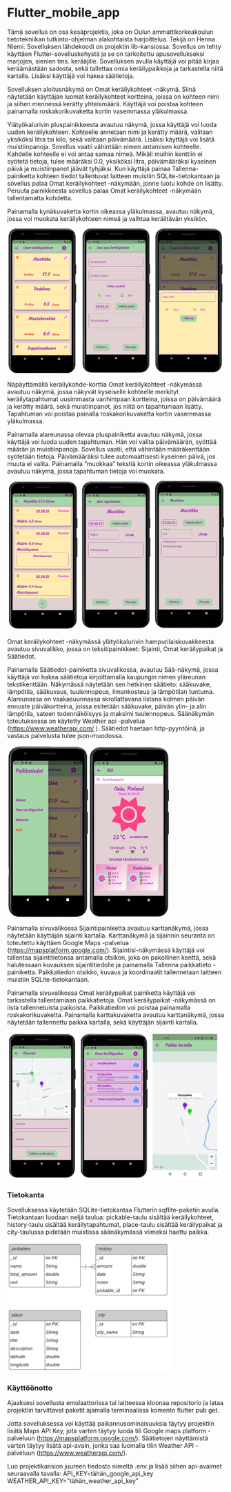 # Flutter_mobile_app

Tämä sovellus on osa kesäprojektia, joka on Oulun ammattikorkeakoulun tietotekniikan tutkinto-ohjelman alakohtaista harjoittelua. Tekijä on Henna Niemi. Sovelluksen lähdekoodi on projektin lib-kansiossa. Sovellus on tehty käyttäen Flutter-sovelluskehystä ja se on tarkoitettu apusovellukseksi marjojen, sienien tms. kerääjille. Sovelluksen avulla käyttäjä voi pitää kirjaa keräämästään sadosta, sekä tallettaa omia keräilypaikkoja ja tarkastella niitä kartalla. Lisäksi käyttäjä voi hakea säätietoja.

Sovelluksen aloitusnäkymä on Omat keräilykohteet -näkymä. Siinä näytetään käyttäjän luomat keräilykohteet kortteina, joissa on kohteen nimi ja siihen mennessä kerätty yhteismäärä. Käyttäjä voi poistaa kohteen painamalla roskakorikuvaketta kortin vasemmassa yläkulmassa.

Ylätyökalurivin pluspainikkeesta avautuu näkymä, jossa käyttäjä voi luoda uuden keräilykohteen. Kohteelle annetaan nimi ja kerätty määrä, valitaan yksiköksi litra tai kilo, sekä valitaan päivämäärä. Lisäksi käyttäjä voi lisätä muistiinpanoja. Sovellus vaatii vähintään nimen antamisen kohteelle. Kahdelle kohteelle ei voi antaa samaa nimeä. Mikäli muihin kenttiin ei syötetä tietoja, tulee määräksi 0.0, yksiköksi litra, päivämääräksi kyseinen päivä ja muistiinpanot jäävät tyhjäksi. Kun käyttäjä painaa Tallenna-painiketta kohteen tiedot tallentuvat laitteen muistiin SQLite-tietokantaan ja sovellus palaa Omat keräilykohteet -näkymään, jonne luotu kohde on lisätty. Peruuta painikkeesta sovellus palaa Omat keräilykohteet -näkymään tallentamatta kohdetta.

Painamalla kynäkuvaketta kortin oikeassa yläkulmassa, avautuu näkymä, jossa voi muokata keräilykohteen nimeä ja vaihtaa keräiltävän yksikön.

![kohdesivut](images/kohteet_sivut.png)

Näpäyttämällä keräilykohde-korttia Omat keräilykohteet -näkymässä avautuu näkymä, jossa näkyvät kyseiselle kohteelle merkityt keräilytapahtumat uusimmasta vanhimpaan kortteina, joissa on päivämäärä ja kerätty määrä, sekä muistiinpanot, jos niitä on tapahtumaan lisätty. Tapahtuman voi poistaa painalla roskakorikuvaketta kortin vasemmassa yläkulmassa. 

Painamalla alareunassa olevaa pluspainiketta avautuu näkymä, jossa käyttäjä voi luoda uuden tapahtuman. Hän voi valita päivämäärän, syöttää määrän ja muistiinpanoja. Sovellus vaatii, että vähintään määräkenttään syötetään tietoja. Päivämääräksi tulee automaattisesti kyseinen päivä, jos muuta ei valita.
Painamalla ”muokkaa” tekstiä kortin oikeassa yläkulmassa avautuu näkymä, jossa tapahtuman tietoja voi muokata.

![tapahtumat](images/tapahtumat_sivut.png)

Omat keräilykohteet -näkymässä ylätyökalurivin hampurilaiskuvakkeesta avautuu sivuvalikko, jossa on teksitipainikkeet: Sijainti, Omat keräilypaikat ja Säätiedot. 

Painamalla Säätiedot-painiketta sivuvalikossa, avautuu Sää-näkymä, jossa käyttäjä voi hakea säätietoja kirjoittamalla kaupungin nimen yläreunan tekstikenttään. Näkymässä näytetään sen hetkinen säätieto: sääkuvake, lämpötila, sääkuvaus, tuulennopeus, ilmankosteus ja lämpötilan tuntuma. Alareunassa on vaakasuunnassa skrollattavana listana kolmen päivän ennuste päiväkortteina, joissa esitetään sääkuvake, päivän ylin- ja alin lämpötila, sateen todennäköisyys ja maksimi tuulennopeus. Säänäkymän toteutuksessa on käytetty Weather api -palvelua (https://www.weatherapi.com/ ).  Säätiedot haetaan http-pyyntöinä, ja vastaus palvelusta tulee json-muodossa.

![sivuvalikko](images/sivuvalikko.png)    ![Sää](images/saa.png)

Painamalla sivuvalikossa Sijaintipainiketta avautuu karttanäkymä, jossa näytetään käyttäjän sijainti kartalla. Karttanäkymä ja sijainnin seuranta on toteutettu käyttäen Google Maps -palvelua (https://mapsplatform.google.com/). Sijaintisi-näkymässä käyttäjä voi tallentaa sijaintitietonsa antamalla otsikon, joka on pakollinen kenttä, sekä halutessaan kuvauksen sijaintitiedolle ja painamalla Tallenna paikkatieto -painiketta. Paikkatiedon otsikko, kuvaus ja koordinaatit tallennetaan laitteen muistiin SQLite-tietokantaan. 

Painamalla sivuvalikossa Omat keräilypaikat painiketta käyttäjä voi tarkastella tallentamiaan paikkatietoja. Omat keräilypaikat -näkymässä on lista tallennetuista paikoista. Paikkatiedon voi poistaa painamalla roskakorikuvaketta. Painamalla karttakuvaketta avautuu karttanäkymä, jossa näytetään tallennettu paikka kartalla, sekä käyttäjän sijainti kartalla.

![paikat](images/paikat_sivut.png)

### Tietokanta
Sovelluksessa käytetään SQLite-tietokantaa Flutterin sqflite-paketin avulla. Tietokantaan luodaan neljä taulua: pickable-taulu sisältää keräilykohteet, history-taulu sisältää keräilytapahtumat, place-taulu sisältää keräilypaikat ja city-taulussa pidetään muistissa säänäkymässä viimeksi haettu paikka.

![Taulut](images/tietokanta_flutter_projekti.png)

### Käyttöönotto
Ajaaksesi sovellusta emulaattorissa tai laitteessa kloonaa repositorio ja lataa projektiin tarvittavat paketit ajamalla terminaalissa komento flutter pub get.

Jotta sovelluksessa voi käyttää paikannusominaisuuksia täytyy projektiin lisätä Maps API Key, jota varten täytyy luoda tili Google maps platform -palveluun (https://mapsplatform.google.com/). Säätietojen näyttämistä varten täytyy lisätä api-avain, jonka saa luomalla tilin Weather API -palveluun (https://www.weatherapi.com/).

Luo projektikansion juureen tiedosto nimeltä .env ja lisää siihen api-avaimet seuraavalla tavalla: 
API_KEY=tähän_google_api_key  
WEATHER_API_KEY="tähän_weather_api_key"





